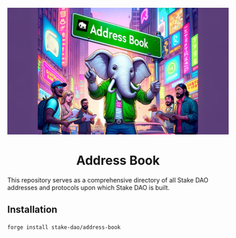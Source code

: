 ![banner](img/banner.jpg)

# <h1 align="center">Address Book</h1>

This repository serves as a comprehensive directory of all Stake DAO addresses and protocols upon which Stake DAO is built.

## Installation

`forge install stake-dao/address-book`